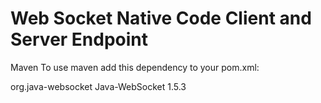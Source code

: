 # Web Socket Native Code Client and Server Endpoint

Maven
To use maven add this dependency to your pom.xml:

<dependency>
  <groupId>org.java-websocket</groupId>
  <artifactId>Java-WebSocket</artifactId>
  <version>1.5.3</version>
</dependency>
